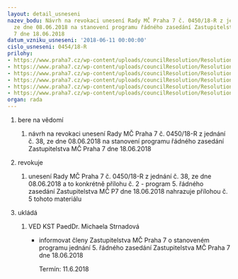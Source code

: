 ```yaml
---
layout: detail_usneseni
nazev_bodu: Návrh na revokaci unesení Rady MČ Praha 7 č. 0450/18-R z jednání č. 38,
  ze dne 08.06.2018 na stanovení programu řádného zasedání Zastupitelstva MČ Praha
  7 dne 18.06.2018
datum_vzniku_usneseni: '2018-06-11 00:00:00'
cislo_usneseni: 0454/18-R
prilohy:
- https://www.praha7.cz/wp-content/uploads/councilResolution/Resolutions/29986/export/duvodovazprava_revokaceprogramuzmc~364505.doc
- https://www.praha7.cz/wp-content/uploads/councilResolution/Resolutions/29986/export/usnesenirmc_045018R_38_08062018_programzmc~364504.pdf
- https://www.praha7.cz/wp-content/uploads/councilResolution/Resolutions/29986/export/kosilkarmc_045018R_38_08062018_programzmc~364503.pdf
- https://www.praha7.cz/wp-content/uploads/councilResolution/Resolutions/29986/export/prilohac4_program5zmc_krevokaci~364502.doc
- https://www.praha7.cz/wp-content/uploads/councilResolution/Resolutions/29986/export/5_program~364501.doc
- https://www.praha7.cz/wp-content/uploads/councilResolution/Resolutions/29986/export/export~364567.pdf
organ: rada
---
```

<ol class="urzList_view" id="urzList">
<li class="urzClass1" id=""><span name="1">bere na vědomí</span> 
<ol class="urzOlClass decimal ">
<li class="urzClass2" style="TEXT-ALIGN: left" id=""><span><p>návrh na revokaci unesení Rady MČ Praha 7 č. 0450/18-R z jednání č. 38, ze dne 08.06.2018 na stanovení programu řádného zasedání Zastupitelstva MČ Praha 7 dne 18.06.2018</p></span></li></ol></li>
<li class="urzClass1" id=""><span name="21">revokuje</span> 
<ol class="urzOlClass decimal ">
<li class="urzClass2" style="TEXT-ALIGN: left" id=""><span><p>unesení Rady MČ Praha 7 č. 0450/18-R z jednání č. 38, ze dne 08.06.2018&nbsp;a to konkrétně přílohu č. 2 - program 5. řádného zasedání Zastupitelstva MČ P7 dne 18.06.2018 nahrazuje přílohou č. 5 tohoto materiálu</p></span></li></ol></li><li class="urzClass1" id="urzUkoly"><span name="1">ukládá</span><ol class="urzOlClass"><li class="urzClass2"><span><p>VED KST PaedDr. Michaela Strnadová</p></span><ul class="urzUlClass"><li class="urzClass3"><span><p>informovat členy Zastupitelstva MČ Praha 7 o stanoveném programu jednání 5. řádného zasedání Zastupitelstva MČ Praha 7 dne 18.06.2018</p></span><span class="urzUkolTermin">  Termín:&nbsp;11.6.2018</span></li></ul></li></ol></li>
</ol>